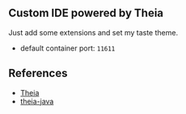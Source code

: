 ## Custom IDE powered by Theia

Just add some extensions and set my taste theme.

- default container port: `11611`

## References

- [Theia](https://github.com/eclipse-theia/theia)
- [theia-java](https://github.com/raonigabriel/theia-java)